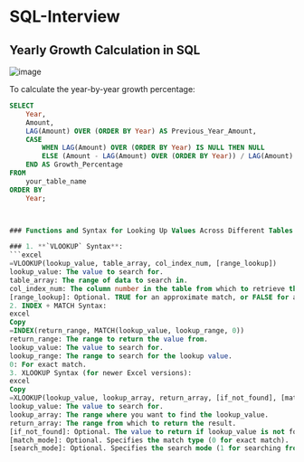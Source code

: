 # SQL-Interview

## Yearly Growth Calculation in SQL

![image](https://github.com/user-attachments/assets/5232184b-cade-44ad-8d6c-011ffb8185bd)

To calculate the year-by-year growth percentage:

```sql
SELECT 
    Year,
    Amount,
    LAG(Amount) OVER (ORDER BY Year) AS Previous_Year_Amount,
    CASE 
        WHEN LAG(Amount) OVER (ORDER BY Year) IS NULL THEN NULL 
        ELSE (Amount - LAG(Amount) OVER (ORDER BY Year)) / LAG(Amount) OVER (ORDER BY Year) * 100 
    END AS Growth_Percentage
FROM 
    your_table_name
ORDER BY 
    Year;



### Functions and Syntax for Looking Up Values Across Different Tables and Sheets

### 1. **`VLOOKUP` Syntax**:
```excel
=VLOOKUP(lookup_value, table_array, col_index_num, [range_lookup])
lookup_value: The value to search for.
table_array: The range of data to search in.
col_index_num: The column number in the table from which to retrieve the value.
[range_lookup]: Optional. TRUE for an approximate match, or FALSE for an exact match.
2. INDEX + MATCH Syntax:
excel
Copy
=INDEX(return_range, MATCH(lookup_value, lookup_range, 0))
return_range: The range to return the value from.
lookup_value: The value to search for.
lookup_range: The range to search for the lookup value.
0: For exact match.
3. XLOOKUP Syntax (for newer Excel versions):
excel
Copy
=XLOOKUP(lookup_value, lookup_array, return_array, [if_not_found], [match_mode], [search_mode])
lookup_value: The value to search for.
lookup_array: The range where you want to find the lookup_value.
return_array: The range from which to return the result.
[if_not_found]: Optional. The value to return if lookup_value is not found.
[match_mode]: Optional. Specifies the match type (0 for exact match).
[search_mode]: Optional. Specifies the search mode (1 for searching from first to last, -1 for reverse).

